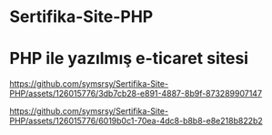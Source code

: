 # Sertifika-Site-PHP
# PHP ile yazılmış e-ticaret sitesi
https://github.com/symsrsy/Sertifika-Site-PHP/assets/126015776/3db7cb28-e891-4887-8b9f-873289907147

https://github.com/symsrsy/Sertifika-Site-PHP/assets/126015776/6019b0c1-70ea-4dc8-b8b8-e8e218b822b2

